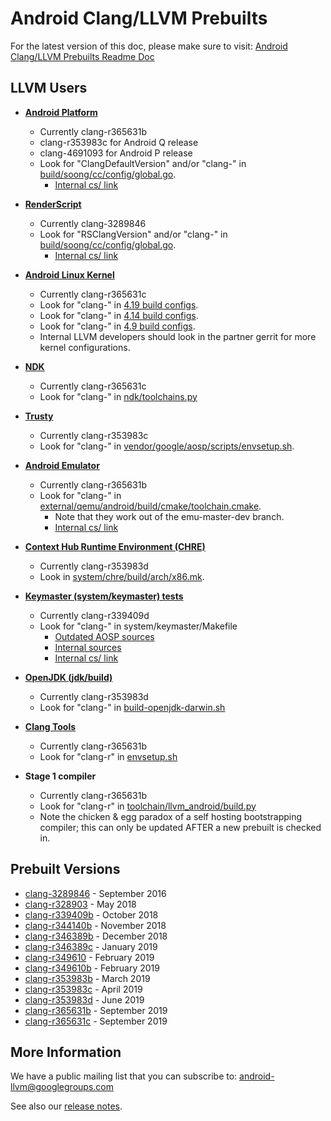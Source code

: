 Android Clang/LLVM Prebuilts
============================

For the latest version of this doc, please make sure to visit:
[Android Clang/LLVM Prebuilts Readme Doc](https://android.googlesource.com/platform/prebuilts/clang/host/linux-x86/+/master/README.md)

LLVM Users
----------

* [**Android Platform**](https://android.googlesource.com/platform/)
  * Currently clang-r365631b
  * clang-r353983c for Android Q release
  * clang-4691093 for Android P release
  * Look for "ClangDefaultVersion" and/or "clang-" in [build/soong/cc/config/global.go](https://android.googlesource.com/platform/build/soong/+/master/cc/config/global.go/).
    * [Internal cs/ link](https://cs.corp.google.com/android/build/soong/cc/config/global.go?q=ClangDefaultVersion)

* [**RenderScript**](https://developer.android.com/guide/topics/renderscript/index.html)
  * Currently clang-3289846
  * Look for "RSClangVersion" and/or "clang-" in [build/soong/cc/config/global.go](https://android.googlesource.com/platform/build/soong/+/master/cc/config/global.go/).
    * [Internal cs/ link](https://cs.corp.google.com/android/build/soong/cc/config/global.go?q=RSClangVersion)

* [**Android Linux Kernel**](http://go/android-kernel)
  * Currently clang-r365631c
  * Look for "clang-" in [4.19 build configs](https://android.googlesource.com/kernel/common/+/android-4.19/build.config.cuttlefish.aarch64).
  * Look for "clang-" in [4.14 build configs](https://android.googlesource.com/kernel/common/+/android-4.14/build.config.cuttlefish.aarch64).
  * Look for "clang-" in [4.9 build configs](https://android.googlesource.com/kernel/common/+/android-4.9/build.config.cuttlefish.aarch64).
  * Internal LLVM developers should look in the partner gerrit for more kernel configurations.

* [**NDK**](https://developer.android.com/ndk)
  * Currently clang-r365631c
  * Look for "clang-" in [ndk/toolchains.py](https://android.googlesource.com/platform/ndk/+/refs/heads/master/ndk/toolchains.py)

* [**Trusty**](https://source.android.com/security/trusty/)
  * Currently clang-r353983c
  * Look for "clang-" in [vendor/google/aosp/scripts/envsetup.sh](https://android.googlesource.com/trusty/vendor/google/aosp/+/master/scripts/envsetup.sh).

* [**Android Emulator**](https://developer.android.com/studio/run/emulator.html)
  * Currently clang-r365631b
  * Look for "clang-" in [external/qemu/android/build/cmake/toolchain.cmake](https://android.googlesource.com/platform/external/qemu/+/emu-master-dev/android/build/cmake/toolchain.cmake#25).
    * Note that they work out of the emu-master-dev branch.
    * [Internal cs/ link](https://cs.corp.google.com/android/external/qemu/android/build/cmake/toolchain.cmake?q=clang-)

* [**Context Hub Runtime Environment (CHRE)**](https://android.googlesource.com/platform/system/chre/)
  * Currently clang-r353983d
  * Look in [system/chre/build/arch/x86.mk](https://android.googlesource.com/platform/system/chre/+/master/build/arch/x86.mk#12).

* [**Keymaster (system/keymaster) tests**](https://android.googlesource.com/platform/system/keymaster)
  * Currently clang-r339409d
  * Look for "clang-" in system/keymaster/Makefile
    * [Outdated AOSP sources](https://android.googlesource.com/platform/system/keymaster/+/master/Makefile)
    * [Internal sources](https://googleplex-android.googlesource.com/platform/system/keymaster/+/master/Makefile)
    * [Internal cs/ link](https://cs.corp.google.com/android/system/keymaster/Makefile?q=clang-)

* [**OpenJDK (jdk/build)**](https://android.googlesource.com/toolchain/jdk/build/)
  * Currently clang-r353983d
  * Look for "clang-" in [build-openjdk-darwin.sh](https://android.googlesource.com/toolchain/jdk/build/+/refs/heads/master/build-openjdk-darwin.sh)

* [**Clang Tools**](https://android.googlesource.com/platform/prebuilts/clang-tools/)
  * Currently clang-r365631b
  * Look for "clang-r" in [envsetup.sh](https://android.googlesource.com/platform/development/+/refs/heads/master/vndk/tools/header-checker/android/envsetup.sh)

* **Stage 1 compiler**
  * Currently clang-r365631b
  * Look for "clang-r" in [toolchain/llvm_android/build.py](https://android.googlesource.com/toolchain/llvm_android/+/refs/heads/master/build.py)
  * Note the chicken & egg paradox of a self hosting bootstrapping compiler; this can only be updated AFTER a new prebuilt is checked in.


Prebuilt Versions
-----------------

* [clang-3289846](https://android.googlesource.com/platform/prebuilts/clang/host/linux-x86/+/master/clang-3289846/) - September 2016
* [clang-r328903](https://android.googlesource.com/platform/prebuilts/clang/host/linux-x86/+/master/clang-r328903/) - May 2018
* [clang-r339409b](https://android.googlesource.com/platform/prebuilts/clang/host/linux-x86/+/master/clang-r339409b/) - October 2018
* [clang-r344140b](https://android.googlesource.com/platform/prebuilts/clang/host/linux-x86/+/master/clang-r344140b/) - November 2018
* [clang-r346389b](https://android.googlesource.com/platform/prebuilts/clang/host/linux-x86/+/master/clang-r346389b/) - December 2018
* [clang-r346389c](https://android.googlesource.com/platform/prebuilts/clang/host/linux-x86/+/master/clang-r346389c/) - January 2019
* [clang-r349610](https://android.googlesource.com/platform/prebuilts/clang/host/linux-x86/+/master/clang-r349610/) - February 2019
* [clang-r349610b](https://android.googlesource.com/platform/prebuilts/clang/host/linux-x86/+/master/clang-r349610b/) - February 2019
* [clang-r353983b](https://android.googlesource.com/platform/prebuilts/clang/host/linux-x86/+/master/clang-r353983b/) - March 2019
* [clang-r353983c](https://android.googlesource.com/platform/prebuilts/clang/host/linux-x86/+/master/clang-r353983c/) - April 2019
* [clang-r353983d](https://android.googlesource.com/platform/prebuilts/clang/host/linux-x86/+/master/clang-r353983d/) - June 2019
* [clang-r365631b](https://android.googlesource.com/platform/prebuilts/clang/host/linux-x86/+/master/clang-r365631b/) - September 2019
* [clang-r365631c](https://android.googlesource.com/platform/prebuilts/clang/host/linux-x86/+/refs/heads/master/clang-r365631c/) - September 2019

More Information
----------------

We have a public mailing list that you can subscribe to:
[android-llvm@googlegroups.com](https://groups.google.com/forum/#!forum/android-llvm)

See also our [release notes](RELEASE_NOTES.md).
